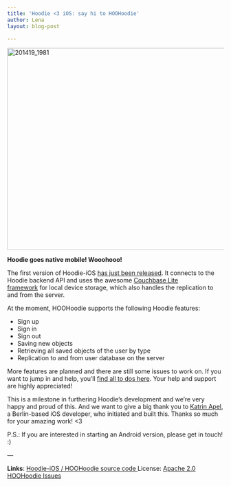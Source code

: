 ```yaml
---
title: 'Hoodie <3 iOS: say hi to HOOHoodie'
author: Lena
layout: blog-post

---
```

<img class="alignnone size-large wp-image-1288" alt="201419_1981" src="/dist/blog/2014/03/201419_1981-705x470.jpg" width="705" height="470" /> 

**Hoodie goes native mobile! Wooohooo!**

The first version of Hoodie-iOS [has just been released][1]. It connects to the Hoodie backend API and uses the awesome [Couchbase Lite framework][2] for local device storage, which also handles the replication to and from the server.

At the moment, HOOHoodie supports the following Hoodie features:

*   Sign up
*   Sign in
*   Sign out
*   Saving new objects
*   Retrieving all saved objects of the user by type
*   Replication to and from user database on the server

More features are planned and there are still some issues to work on. If you want to jump in and help, you&#8217;ll [find all to dos here][3]. Your help and support are highly appreciated!

This is a milestone in furthering Hoodie&#8217;s development and we&#8217;re very happy and proud of this. And we want to give a big thank you to [Katrin Apel][4], a Berlin-based iOS developer, who initiated and built this. Thanks so much for your amazing work! <3

P.S.: If you are interested in starting an Android version, please get in touch! :)

&#8212;

**Links**:
[Hoodie-iOS / HOOHoodie source code ][1]
License: [Apache 2.0][5]
[HOOHoodie Issues][3]

 [1]: http://cocoadocs.org/docsets/HOOHoodie/0.1.0/
 [2]: http://docs.couchbase.com/couchbase-lite/cbl-ios/
 [3]: https://github.com/kaalita/Hoodie-iOS/issues
 [4]: http://twitter.com/kaalita
 [5]: http://www.apache.org/licenses/LICENSE-2.0.html
